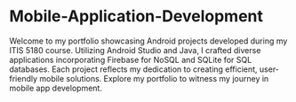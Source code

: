 # Mobile-Application-Development

Welcome to my portfolio showcasing Android projects developed during my ITIS 5180 course. Utilizing Android Studio and Java, I crafted diverse applications incorporating Firebase for NoSQL and SQLite for SQL databases. Each project reflects my dedication to creating efficient, user-friendly mobile solutions. Explore my portfolio to witness my journey in mobile app development.
